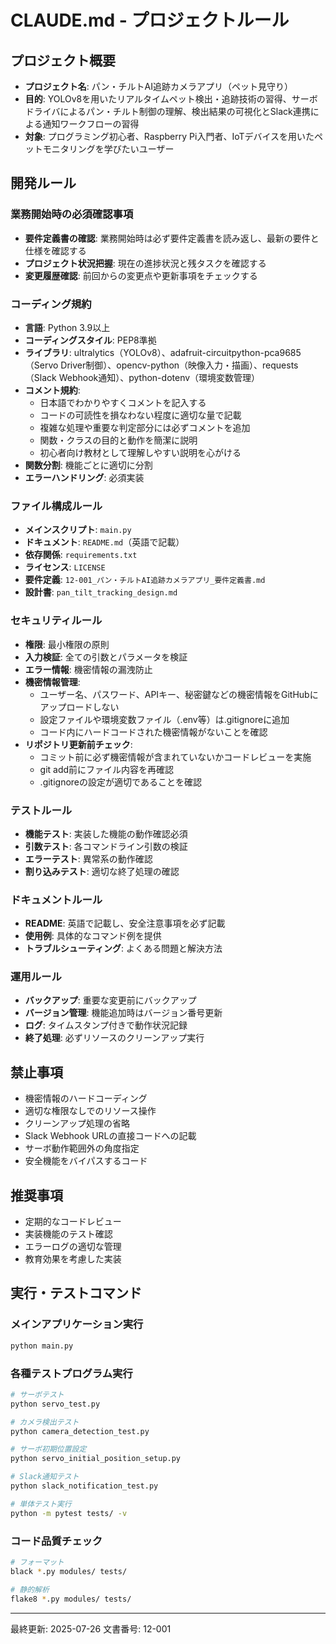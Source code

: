 # CLAUDE.md - プロジェクトルール

## プロジェクト概要
- **プロジェクト名**: パン・チルトAI追跡カメラアプリ（ペット見守り）
- **目的**: YOLOv8を用いたリアルタイムペット検出・追跡技術の習得、サーボドライバによるパン・チルト制御の理解、検出結果の可視化とSlack連携による通知ワークフローの習得
- **対象**: プログラミング初心者、Raspberry Pi入門者、IoTデバイスを用いたペットモニタリングを学びたいユーザー

## 開発ルール

### 業務開始時の必須確認事項
- **要件定義書の確認**: 業務開始時は必ず要件定義書を読み返し、最新の要件と仕様を確認する
- **プロジェクト状況把握**: 現在の進捗状況と残タスクを確認する
- **変更履歴確認**: 前回からの変更点や更新事項をチェックする

### コーディング規約
- **言語**: Python 3.9以上
- **コーディングスタイル**: PEP8準拠
- **ライブラリ**: ultralytics（YOLOv8）、adafruit-circuitpython-pca9685（Servo Driver制御）、opencv-python（映像入力・描画）、requests（Slack Webhook通知）、python-dotenv（環境変数管理）
- **コメント規約**: 
  - 日本語でわかりやすくコメントを記入する
  - コードの可読性を損なわない程度に適切な量で記載
  - 複雑な処理や重要な判定部分には必ずコメントを追加
  - 関数・クラスの目的と動作を簡潔に説明
  - 初心者向け教材として理解しやすい説明を心がける
- **関数分割**: 機能ごとに適切に分割
- **エラーハンドリング**: 必須実装

### ファイル構成ルール
- **メインスクリプト**: `main.py`
- **ドキュメント**: `README.md`（英語で記載）
- **依存関係**: `requirements.txt`
- **ライセンス**: `LICENSE`
- **要件定義**: `12-001_パン・チルトAI追跡カメラアプリ_要件定義書.md`
- **設計書**: `pan_tilt_tracking_design.md`

### セキュリティルール
- **権限**: 最小権限の原則
- **入力検証**: 全ての引数とパラメータを検証
- **エラー情報**: 機密情報の漏洩防止
- **機密情報管理**: 
  - ユーザー名、パスワード、APIキー、秘密鍵などの機密情報をGitHubにアップロードしない
  - 設定ファイルや環境変数ファイル（.env等）は.gitignoreに追加
  - コード内にハードコードされた機密情報がないことを確認
- **リポジトリ更新前チェック**: 
  - コミット前に必ず機密情報が含まれていないかコードレビューを実施
  - git add前にファイル内容を再確認
  - .gitignoreの設定が適切であることを確認

### テストルール
- **機能テスト**: 実装した機能の動作確認必須
- **引数テスト**: 各コマンドライン引数の検証
- **エラーテスト**: 異常系の動作確認
- **割り込みテスト**: 適切な終了処理の確認

### ドキュメントルール
- **README**: 英語で記載し、安全注意事項を必ず記載
- **使用例**: 具体的なコマンド例を提供
- **トラブルシューティング**: よくある問題と解決方法

### 運用ルール
- **バックアップ**: 重要な変更前にバックアップ
- **バージョン管理**: 機能追加時はバージョン番号更新
- **ログ**: タイムスタンプ付きで動作状況記録
- **終了処理**: 必ずリソースのクリーンアップ実行

## 禁止事項
- 機密情報のハードコーディング
- 適切な権限なしでのリソース操作
- クリーンアップ処理の省略
- Slack Webhook URLの直接コードへの記載
- サーボ動作範囲外の角度指定
- 安全機能をバイパスするコード

## 推奨事項
- 定期的なコードレビュー
- 実装機能のテスト確認
- エラーログの適切な管理
- 教育効果を考慮した実装

## 実行・テストコマンド
### メインアプリケーション実行
```bash
python main.py
```

### 各種テストプログラム実行
```bash
# サーボテスト
python servo_test.py

# カメラ検出テスト
python camera_detection_test.py

# サーボ初期位置設定
python servo_initial_position_setup.py

# Slack通知テスト
python slack_notification_test.py

# 単体テスト実行
python -m pytest tests/ -v
```

### コード品質チェック
```bash
# フォーマット
black *.py modules/ tests/

# 静的解析
flake8 *.py modules/ tests/
```

---
最終更新: 2025-07-26
文書番号: 12-001